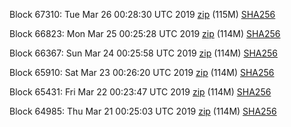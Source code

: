 Block 67310: Tue Mar 26 00:28:30 UTC 2019 [zip](https://dash-bootstrap.ams3.digitaloceanspaces.com/testnet/2019-03-26/bootstrap.dat.zip) (115M) [SHA256](https://dash-bootstrap.ams3.digitaloceanspaces.com/testnet/2019-03-26/sha256.txt)

Block 66823: Mon Mar 25 00:25:28 UTC 2019 [zip](https://dash-bootstrap.ams3.digitaloceanspaces.com/testnet/2019-03-25/bootstrap.dat.zip) (114M) [SHA256](https://dash-bootstrap.ams3.digitaloceanspaces.com/testnet/2019-03-25/sha256.txt)

Block 66367: Sun Mar 24 00:25:58 UTC 2019 [zip](https://dash-bootstrap.ams3.digitaloceanspaces.com/testnet/2019-03-24/bootstrap.dat.zip) (114M) [SHA256](https://dash-bootstrap.ams3.digitaloceanspaces.com/testnet/2019-03-24/sha256.txt)

Block 65910: Sat Mar 23 00:26:20 UTC 2019 [zip](https://dash-bootstrap.ams3.digitaloceanspaces.com/testnet/2019-03-23/bootstrap.dat.zip) (114M) [SHA256](https://dash-bootstrap.ams3.digitaloceanspaces.com/testnet/2019-03-23/sha256.txt)

Block 65431: Fri Mar 22 00:23:47 UTC 2019 [zip](https://dash-bootstrap.ams3.digitaloceanspaces.com/testnet/2019-03-22/bootstrap.dat.zip) (114M) [SHA256](https://dash-bootstrap.ams3.digitaloceanspaces.com/testnet/2019-03-22/sha256.txt)

Block 64985: Thu Mar 21 00:25:03 UTC 2019 [zip](https://dash-bootstrap.ams3.digitaloceanspaces.com/testnet/2019-03-21/bootstrap.dat.zip) (114M) [SHA256](https://dash-bootstrap.ams3.digitaloceanspaces.com/testnet/2019-03-21/sha256.txt)
